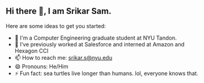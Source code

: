 ## Hi there 👋, I am Srikar Sam.



Here are some ideas to get you started:

- 🌱 I'm a Computer Engineering graduate student at NYU Tandon.
- 👔 I’ve previously worked at Salesforce and interned at Amazon and Hexagon CCI
- 📫 How to reach me: srikar.s@nyu.edu
- 😄 Pronouns: He/Him
- ⚡ Fun fact: sea turtles live longer than humans. lol, everyone knows that.

